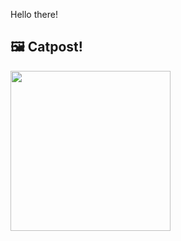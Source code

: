 Hello there!



## 🖼️ Catpost!

<sub>
    <img src="https://cdn2.thecatapi.com/images/7ht.jpg" height="256">
</sub>

